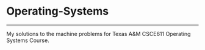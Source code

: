 # Operating-Systems
---

My solutions to the machine problems for Texas A&M CSCE611 Operating Systems Course.

